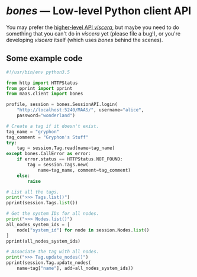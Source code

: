 <h1><em>bones</em> &mdash; Low-level Python client API</h1>

You may prefer the [higher-level API _viscera_](../viscera/index.md),
but maybe you need to do something that you can't do in _viscera_ yet
(please file a bug!), or you're developing _viscera_ itself (which uses
_bones_ behind the scenes).


## Some example code

```python
#!/usr/bin/env python3.5

from http import HTTPStatus
from pprint import pprint
from maas.client import bones

profile, session = bones.SessionAPI.login(
    "http://localhost:5240/MAAS/", username="alice",
    password="wonderland")

# Create a tag if it doesn't exist.
tag_name = "gryphon"
tag_comment = "Gryphon's Stuff"
try:
    tag = session.Tag.read(name=tag_name)
except bones.CallError as error:
    if error.status == HTTPStatus.NOT_FOUND:
        tag = session.Tags.new(
            name=tag_name, comment=tag_comment)
    else:
        raise

# List all the tags.
print(">>> Tags.list()")
pprint(session.Tags.list())

# Get the system IDs for all nodes.
print(">>> Nodes.list()")
all_nodes_system_ids = [
    node["system_id"] for node in session.Nodes.list()
]
pprint(all_nodes_system_ids)

# Associate the tag with all nodes.
print(">>> Tag.update_nodes()")
pprint(session.Tag.update_nodes(
    name=tag["name"], add=all_nodes_system_ids))
```
